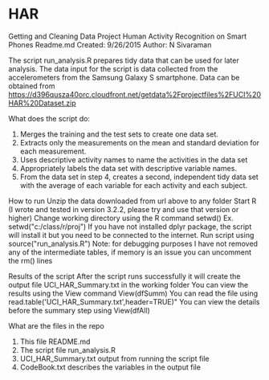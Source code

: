 # HAR
Getting and Cleaning Data Project Human Activity Recognition on Smart Phones
Readme.md 
Created: 	9/26/2015
Author:		N Sivaraman


The script run_analysis.R prepares tidy data that can be used for later analysis. 
The data input for the script is data collected from the accelerometers from the Samsung Galaxy S smartphone.
Data can be obtained from https://d396qusza40orc.cloudfront.net/getdata%2Fprojectfiles%2FUCI%20HAR%20Dataset.zip

What does the script do:
1. Merges the training and the test sets to create one data set.
2. Extracts only the measurements on the mean and standard deviation for each measurement. 
3. Uses descriptive activity names to name the activities in the data set
4. Appropriately labels the data set with descriptive variable names. 
5. From the data set in step 4, creates a second, independent tidy data set with the average of each variable for each activity and each subject.

How to run
Unzip the data downloaded from url above to any folder
Start R (I wrote and tested in version 3.2.2, please try and use that version or higher)
Change working directory using the R command setwd() Ex. setwd("c:/class/r/proj")
If you have not installed dplyr package, the script will install it but you need to be connected to the internet.
Run script using source("run_analysis.R")
Note: for debugging purposes I have not removed any of the intermediate tables, if memory is an issue you can uncomment the rm() lines

Results of the script
After the script runs successfully it will create the output file UCI_HAR_Summary.txt in the working folder
You can view the results using the View command View(dfSumm)
You can read the file using read.table('UCI_HAR_Summary.txt',header=TRUE)"
You can view the details before the summary step using View(dfAll)

What are the files in the repo
1. This file README.md
2. The script file run_analysis.R
3. UCI_HAR_Summary.txt output from running the script file
4. CodeBook.txt describes the variables in the output file

